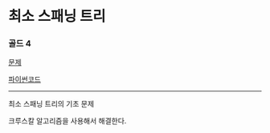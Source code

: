 # 최소 스패닝 트리
### 골드 4
[문제](https://www.acmicpc.net/problem/1197)

[파이썬코드](1197.py)

---

최소 스패닝 트리의 기초 문제

크루스칼 알고리즘을 사용해서 해결한다.